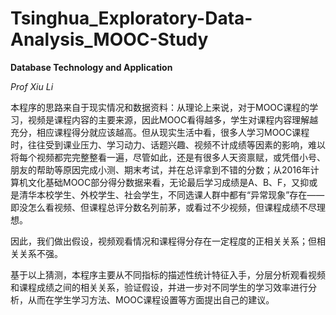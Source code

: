 # Tsinghua_Exploratory-Data-Analysis_MOOC-Study

__Database Technology and Application__

_Prof Xiu Li_

本程序的思路来自于现实情况和数据资料：从理论上来说，对于MOOC课程的学习，视频是课程内容的主要来源，因此MOOC看得越多，学生对课程内容理解越充分，相应课程得分就应该越高。但从现实生活中看，很多人学习MOOC课程时，往往受到课业压力、学习动力、话题兴趣、视频不计成绩等因素的影响，难以将每个视频都完完整整看一遍，尽管如此，还是有很多人天资禀赋，或凭借小号、朋友的帮助等原因完成小测、期末考试，并在总评拿到不错的分数；从2016年计算机文化基础MOOC部分得分数据来看，无论最后学习成绩是A、B、F，又抑或是清华本校学生、外校学生、社会学生，不同选课人群中都有“异常现象”存在——即没怎么看视频、但课程总评分数名列前茅，或看过不少视频，但课程成绩不尽理想。

因此，我们做出假设，视频观看情况和课程得分存在一定程度的正相关关系；但相关关系不强。

基于以上猜测，本程序主要从不同指标的描述性统计特征入手，分层分析观看视频和课程成绩之间的相关关系，验证假设，并进一步对不同学生的学习效率进行分析，从而在学生学习方法、MOOC课程设置等方面提出自己的建议。
